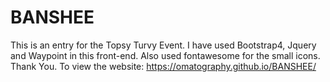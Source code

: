 # BANSHEE
This is an entry for the Topsy Turvy Event. I have used Bootstrap4, Jquery and Waypoint in this front-end. Also used fontawesome for the small icons.
Thank You.
To view the website: https://omatography.github.io/BANSHEE/
